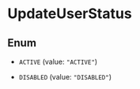 

# UpdateUserStatus

## Enum


* `ACTIVE` (value: `"ACTIVE"`)

* `DISABLED` (value: `"DISABLED"`)



